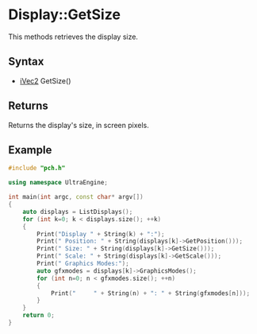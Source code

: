 # Display::GetSize #
This methods retrieves the display size.

## Syntax ##
- [iVec2](CPP_iVec2.md) GetSize()

## Returns ##
Returns the display's size, in screen pixels.

## Example ##
```c++
#include "pch.h"

using namespace UltraEngine;

int main(int argc, const char* argv[])
{
	auto displays = ListDisplays();
	for (int k=0; k < displays.size(); ++k)
	{
		Print("Display " + String(k) + ":");
		Print("	Position: " + String(displays[k]->GetPosition()));
		Print("	Size: " + String(displays[k]->GetSize()));
		Print("	Scale: " + String(displays[k]->GetScale()));
		Print("	Graphics Modes:");
		auto gfxmodes = displays[k]->GraphicsModes();
		for (int n=0; n < gfxmodes.size(); ++n)
		{
			Print("		" + String(n) + ": " + String(gfxmodes[n]));
		}
	}
	return 0;
}
```

